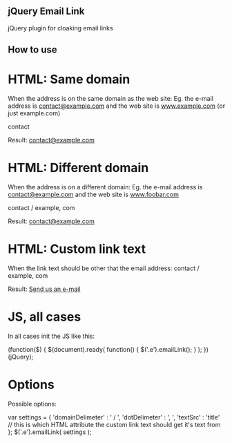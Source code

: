 ## jQuery Email Link

jQuery plugin for cloaking email links

## How to use

# HTML: Same domain

When the address is on the same domain as the web site:
Eg. the e-mail address is contact@example.com and the web site is www.example.com (or just example.com)

<span class="e">contact</span>

Result:
<a href="contact@example.com" class="e-mail">contact@example.com</a>

# HTML: Different domain

When the address is on a different domain:
Eg. the e-mail address is contact@example.com and the web site is www.foobar.com

<span class="e">contact / example, com </span>

Result:
<a href="contact@example.com" class="e-mail">contact@example.com</a>


# HTML: Custom link text

When the link text should be other that the email address:
<span class="e" title="Send us an e-mail">contact / example, com </span>

Result:
<a href="contact@example.com" class="e-mail">Send us an e-mail</a>


# JS, all cases

In all cases init the JS like this:

(function($) {
	$(document).ready( function() {
		$('.e').emailLink();
	} );
})(jQuery);

# Options

Possible options:

var settings = {
	'domainDelimeter' : ' / ',
	'dotDelimeter' : ', ',
	'textSrc'  : 'title' // this is which HTML attribute the custom link text should get it's text from
};
$('.e').emailLink( settings );

